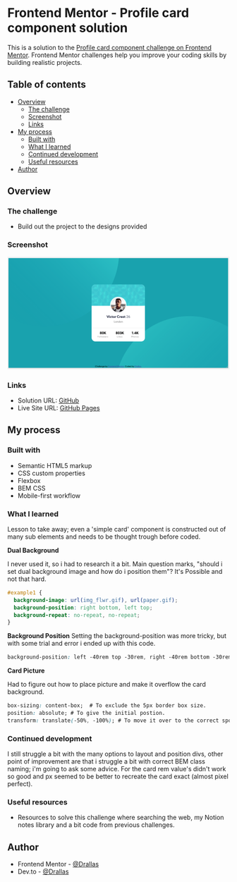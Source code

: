 # Frontend Mentor - Profile card component solution

This is a solution to the [Profile card component challenge on Frontend Mentor](https://www.frontendmentor.io/challenges/profile-card-component-cfArpWshJ). Frontend Mentor challenges help you improve your coding skills by building realistic projects. 

## Table of contents

- [Overview](#overview)
  - [The challenge](#the-challenge)
  - [Screenshot](#screenshot)
  - [Links](#links)
- [My process](#my-process)
  - [Built with](#built-with)
  - [What I learned](#what-i-learned)
  - [Continued development](#continued-development)
  - [Useful resources](#useful-resources)
- [Author](#author)



## Overview

### The challenge

- Build out the project to the designs provided

### Screenshot

![](images/screenshot.png)

### Links

- Solution URL: [GitHub](https://github.com/Drallas/Profile-Card-Component)
- Live Site URL: [GitHub Pages](https://drallas.github.io/Profile-Card-Component/)

## My process

### Built with

- Semantic HTML5 markup
- CSS custom properties
- Flexbox
- BEM CSS
- Mobile-first workflow

### What I learned

Lesson to take away; even a 'simple card' component is constructed out of many sub elements and needs to be thought trough before coded.

**Dual Background**

I never used it, so i had to research it a bit. Main question marks, "should i set dual background image and how do i position them"? It's Possible and not that hard.

```css
#example1 {
  background-image: url(img_flwr.gif), url(paper.gif);
  background-position: right bottom, left top;
  background-repeat: no-repeat, no-repeat;
}
```

**Background Position**
Setting the background-position was more tricky, but with some trial and error i ended up with this code.

```css
background-position: left -40rem top -30rem, right -40rem bottom -30rem;
```

**Card Picture**

Had to figure out how to place picture and make it overflow the card background. 

```css
box-sizing: content-box;  # To exclude the 5px border box size.
position: absolute;	# To give the initial postion.
transform: translate(-50%, -100%); # To move it over to the correct spot.
```

### Continued development

I still struggle a bit with the many options to layout and position divs, other point of improvement are that i struggle a bit with correct BEM class naming; i'm going to ask some advice. For the card rem value's didn't work so good and px seemed to be better to recreate the card exact (almost pixel perfect).

### Useful resources

- Resources to solve this challenge where searching the web, my Notion notes library and a bit code from previous challenges. 

## Author

- Frontend Mentor - [@Drallas](https://www.frontendmentor.io/profile/Drallas)
- Dev.to - [@Drallas](https://dev.to/drallas)


